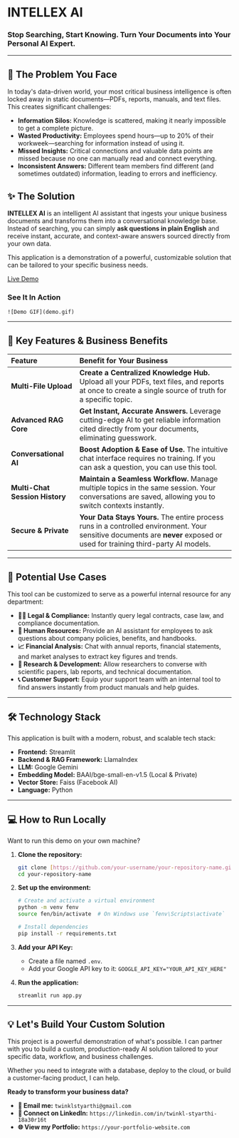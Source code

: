 # INTELLEX AI

### Stop Searching, Start Knowing. Turn Your Documents into Your Personal AI Expert.

---

## 🎯 The Problem You Face

In today's data-driven world, your most critical business intelligence is often locked away in static documents—PDFs, reports, manuals, and text files. This creates significant challenges:

* **Information Silos:** Knowledge is scattered, making it nearly impossible to get a complete picture.
* **Wasted Productivity:** Employees spend hours—up to 20% of their workweek—searching for information instead of using it.
* **Missed Insights:** Critical connections and valuable data points are missed because no one can manually read and connect everything.
* **Inconsistent Answers:** Different team members find different (and sometimes outdated) information, leading to errors and inefficiency.

## ✨ The Solution

**INTELLEX AI** is an intelligent AI assistant that ingests your unique business documents and transforms them into a conversational knowledge base. Instead of searching, you can simply **ask questions in plain English** and receive instant, accurate, and context-aware answers sourced directly from your own data.

This application is a demonstration of a powerful, customizable solution that can be tailored to your specific business needs.

[Live Demo](https://intellex-ai.streamlit.app/)

### See It In Action


`![Demo GIF](demo.gif)`

---

## 🚀 Key Features & Business Benefits

| Feature | Benefit for Your Business |
| :--- | :--- |
| **Multi-File Upload** | **Create a Centralized Knowledge Hub.** Upload all your PDFs, text files, and reports at once to create a single source of truth for a specific topic. |
| **Advanced RAG Core** | **Get Instant, Accurate Answers.** Leverage cutting-edge AI to get reliable information cited directly from your documents, eliminating guesswork. |
| **Conversational AI** | **Boost Adoption & Ease of Use.** The intuitive chat interface requires no training. If you can ask a question, you can use this tool. |
| **Multi-Chat Session History** | **Maintain a Seamless Workflow.** Manage multiple topics in the same session. Your conversations are saved, allowing you to switch contexts instantly. |
| **Secure & Private** | **Your Data Stays Yours.** The entire process runs in a controlled environment. Your sensitive documents are **never** exposed or used for training third-party AI models. |

---

## 💼 Potential Use Cases

This tool can be customized to serve as a powerful internal resource for any department:

* **👩‍⚖️ Legal & Compliance:** Instantly query legal contracts, case law, and compliance documentation.
* **🤝 Human Resources:** Provide an AI assistant for employees to ask questions about company policies, benefits, and handbooks.
* **📈 Financial Analysis:** Chat with annual reports, financial statements, and market analyses to extract key figures and trends.
* **🔬 Research & Development:** Allow researchers to converse with scientific papers, lab reports, and technical documentation.
* **📞 Customer Support:** Equip your support team with an internal tool to find answers instantly from product manuals and help guides.

---

## 🛠️ Technology Stack

This application is built with a modern, robust, and scalable tech stack:

* **Frontend:** Streamlit
* **Backend & RAG Framework:** LlamaIndex
* **LLM:** Google Gemini
* **Embedding Model:** BAAI/bge-small-en-v1.5 (Local & Private)
* **Vector Store:** Faiss (Facebook AI)
* **Language:** Python

---

## 💻 How to Run Locally

Want to run this demo on your own machine?

1.  **Clone the repository:**
    ```bash
    git clone [https://github.com/your-username/your-repository-name.git](https://github.com/your-username/your-repository-name.git)
    cd your-repository-name
    ```

2.  **Set up the environment:**
    ```bash
    # Create and activate a virtual environment
    python -m venv fenv
    source fen/bin/activate  # On Windows use `fenv\Scripts\activate`

    # Install dependencies
    pip install -r requirements.txt
    ```

3.  **Add your API Key:**
    * Create a file named `.env`.
    * Add your Google API key to it: `GOOGLE_API_KEY="YOUR_API_KEY_HERE"`

4.  **Run the application:**
    ```bash
    streamlit run app.py
    ```

---

## 💡 Let's Build Your Custom Solution

This project is a powerful demonstration of what's possible. I can partner with you to build a custom, production-ready AI solution tailored to your specific data, workflow, and business challenges.

Whether you need to integrate with a database, deploy to the cloud, or build a customer-facing product, I can help.

**Ready to transform your business data?**

* **📧 Email me:** `twinklstyarthi@gmail.com`
* **🔗 Connect on LinkedIn:** `https://linkedin.com/in/twinkl-styarthi-18a30r16t`
* **🌐 View my Portfolio:** `https://your-portfolio-website.com`